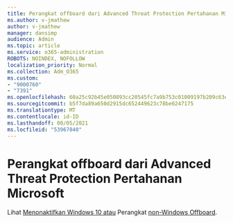 ```yaml
---
title: Perangkat offboard dari Advanced Threat Protection Pertahanan Microsoft
ms.author: v-jmathew
author: v-jmathew
manager: dansimp
audience: Admin
ms.topic: article
ms.service: o365-administration
ROBOTS: NOINDEX, NOFOLLOW
localization_priority: Normal
ms.collection: Adm_O365
ms.custom:
- "9000760"
- "7391"
ms.openlocfilehash: 60a25c92b45e050893cc20545fc7a9b753c01009197b209c63e3bc56accf1e04
ms.sourcegitcommit: b5f7da89a650d2915dc652449623c78be6247175
ms.translationtype: MT
ms.contentlocale: id-ID
ms.lasthandoff: 08/05/2021
ms.locfileid: "53967840"
---
```

# <a name="offboard-devices-from-microsoft-defender-advanced-threat-protection"></a>Perangkat offboard dari Advanced Threat Protection Pertahanan Microsoft

Lihat [Menonaktifkan Windows 10 atau](https://go.microsoft.com/fwlink/?linkid=2143629) Perangkat [non-Windows Offboard](https://go.microsoft.com/fwlink/?linkid=2143630).

